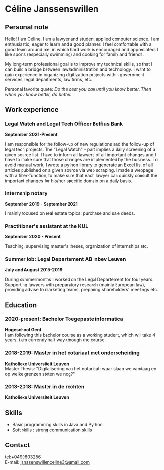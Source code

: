 # Céline Janssenswillen

## Personal note

Hello! I am Céline. I am a lawyer and student applied computer science. I am enthusiastic, eager to learn and a good planner. I feel comfortable with a good team around me, in which hard work is encouraged and appreciated. I like sports (especially swimming) and cooking for family and friends.

My long-term professional goal is to improve my technical skills, so that I can build a bridge between law/administration and technology. I want to gain experience in organizing digitization projects within government services, legal departments, law firms, etc. 

Personal favorite quote: _Do the best you can until you know better. Then when you know better, do better._ 

## Work experience 

### Legal Watch and Legal Tech Officer Belfius Bank
**September 2021-Present**

I am responsible for the follow-up of new regulations and the follow-up of legal tech projects. The "Legal Watch" - part implies a daily screening of a given source list. I have to inform all lawyers of all important changes and I have to make sure that those changes are implemented by the business. To avoid manual work, I wrote a python library to generate an Excel list of all articles published on a given source via web scraping. I made a webpage with a filter-function, to make sure that each lawyer can quickly consult the important changes for his/her specific domain on a daily basis.

### Internship notary
**September 2019 - September 2021**

I mainly focused on real estate topics: purchase and sale deeds.

### Practitioner's assistant at the KUL 
**September 2020 - Present**

Teaching, supervising master's theses, organization of internships etc. 

### Summer job: Legal Departement AB Inbev Leuven 
**July and August 2015-2019**

During summermonths I worked on the Legal Departement for four years. Supporting lawyers with preparatory research (mainly European law), providing advise to marketing teams, preparing shareholders' meetings etc.

## Education

### 2020-present: Bachelor Toegepaste informatica
**Hogeschool Gent** <br>
I am following this bachelor course as a working student, which will take 4 years. I am currently half way through the course.

### 2018-2019: Master in het notariaat met onderscheiding
**Katholieke Universiteit Leuven** <br>
Master Thesis: "Digitalisering van het notariaat: waar staan we vandaag en op welke grenzen stoten we nog?"
				
### 2013-2018: Master in de rechten
**Katholieke Universiteit Leuven**

## Skills 

<ul>
	<li> Basic programming skills in Java and Python </li>
	<li< Basic knowledge of web development and databases </li>
  	<li> Soft skills : strong communication skills </li>
</ul>

## Contact

tel:+0499603256 <br>
E-mail: janssenswillenceline3@gmail.com
	

